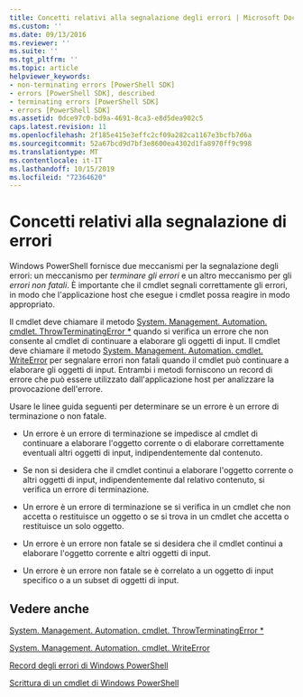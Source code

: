 ```yaml
---
title: Concetti relativi alla segnalazione degli errori | Microsoft Docs
ms.custom: ''
ms.date: 09/13/2016
ms.reviewer: ''
ms.suite: ''
ms.tgt_pltfrm: ''
ms.topic: article
helpviewer_keywords:
- non-terminating errors [PowerShell SDK]
- errors [PowerShell SDK], described
- terminating errors [PowerShell SDK]
- errors [PowerShell SDK]
ms.assetid: 0dce97c0-bd9a-4691-8ca3-e8d5dea902c5
caps.latest.revision: 11
ms.openlocfilehash: 2f185e415e3effc2cf09a282ca1167e3bcfb7d6a
ms.sourcegitcommit: 52a67bcd9d7bf3e8600ea4302d1fa8970ff9c998
ms.translationtype: MT
ms.contentlocale: it-IT
ms.lasthandoff: 10/15/2019
ms.locfileid: "72364620"
---
```

# <a name="error-reporting-concepts"></a>Concetti relativi alla segnalazione di errori

Windows PowerShell fornisce due meccanismi per la segnalazione degli errori: un meccanismo per *terminare gli errori* e un altro meccanismo per gli *errori non fatali*. È importante che il cmdlet segnali correttamente gli errori, in modo che l'applicazione host che esegue i cmdlet possa reagire in modo appropriato.

Il cmdlet deve chiamare il metodo [System. Management. Automation. cmdlet. ThrowTerminatingError *](/dotnet/api/System.Management.Automation.Cmdlet.ThrowTerminatingError) quando si verifica un errore che non consente al cmdlet di continuare a elaborare gli oggetti di input. Il cmdlet deve chiamare il metodo [System. Management. Automation. cmdlet. WriteError](/dotnet/api/System.Management.Automation.Cmdlet.WriteError) per segnalare errori non fatali quando il cmdlet può continuare a elaborare gli oggetti di input. Entrambi i metodi forniscono un record di errore che può essere utilizzato dall'applicazione host per analizzare la provocazione dell'errore.

Usare le linee guida seguenti per determinare se un errore è un errore di terminazione o non fatale.

- Un errore è un errore di terminazione se impedisce al cmdlet di continuare a elaborare l'oggetto corrente o di elaborare correttamente eventuali altri oggetti di input, indipendentemente dal contenuto.

- Se non si desidera che il cmdlet continui a elaborare l'oggetto corrente o altri oggetti di input, indipendentemente dal relativo contenuto, si verifica un errore di terminazione.

- Un errore è un errore di terminazione se si verifica in un cmdlet che non accetta o restituisce un oggetto o se si trova in un cmdlet che accetta o restituisce un solo oggetto.

- Un errore è un errore non fatale se si desidera che il cmdlet continui a elaborare l'oggetto corrente e altri oggetti di input.

- Un errore è un errore non fatale se è correlato a un oggetto di input specifico o a un subset di oggetti di input.

## <a name="see-also"></a>Vedere anche

[System. Management. Automation. cmdlet. ThrowTerminatingError *](/dotnet/api/System.Management.Automation.Cmdlet.ThrowTerminatingError)

[System. Management. Automation. cmdlet. WriteError](/dotnet/api/System.Management.Automation.Cmdlet.WriteError)

[Record degli errori di Windows PowerShell](./windows-powershell-error-records.md)

[Scrittura di un cmdlet di Windows PowerShell](./writing-a-windows-powershell-cmdlet.md)
